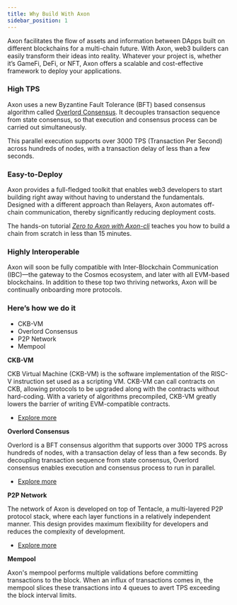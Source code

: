 ```yaml
---
title: Why Build With Axon
sidebar_position: 1
---
```


Axon facilitates the flow of assets and information between DApps built on different blockchains for a multi-chain future. With Axon, web3 builders can easily transform their ideas into reality. Whatever your project is, whether it’s GameFi, DeFi, or NFT, Axon offers a scalable and cost-effective framework to deploy your applications.



### High TPS

Axon uses a new Byzantine Fault Tolerance (BFT) based consensus algorithm called [Overlord Consensus](https://github.com/nervosnetwork/overlord). It decouples transaction sequence from state consensus, so that execution and consensus process can be carried out simultaneously.

This parallel execution supports over 3000 TPS (Transaction Per Second) across hundreds of nodes, with a transaction delay of less than a few seconds.



### Easy-to-Deploy

Axon provides a full-fledged toolkit that enables web3 developers to start building right away without having to understand the fundamentals. Designed with a different approach than Relayers, Axon automates off-chain communication, thereby significantly reducing deployment costs.

The hands-on tutorial [*Zero to Axon with Axon-cli*](https://docs.axonweb3.io/for-dapp-devs/Zero_To_Axon_With_Axon_Cli) teaches you how to build a chain from scratch in less than 15 minutes.



### Highly Interoperable

Axon will soon be fully compatible with Inter-Blockchain Communication (IBC)—the gateway to the Cosmos ecosystem, and later with all EVM-based blockchains. In addition to these top two thriving networks, Axon will be continually onboarding more protocols.



### Here’s how we do it

- CKB-VM
- Overlord Consensus
- P2P Network
- Mempool



**CKB-VM**

CKB Virtual Machine (CKB-VM) is the software implementation of the RISC-V instruction set used as a scripting VM. CKB-VM can call contracts on CKB, allowing protocols to be upgraded along with the contracts without hard-coding. With a variety of algorithms precompiled, CKB-VM greatly lowers the barrier of writing EVM-compatible contracts.

- [Explore more](https://github.com/nervosnetwork/ckb-vm)



**Overlord Consensus**

Overlord is a BFT consensus algorithm that supports over 3000 TPS across hundreds of nodes, with a transaction delay of less than a few seconds. By decoupling transaction sequence from state consensus, Overlord consensus enables execution and consensus process to run in parallel.

- [Explore more](https://github.com/nervosnetwork/overlord)



**P2P Network**

The network of Axon is developed on top of Tentacle, a multi-layered P2P protocol stack, where each layer functions in a relatively independent manner. This design provides maximum flexibility for developers and reduces the complexity of development.

- [Explore more](https://blog.cryptape.com/tentacle-the-network-layer-of-ckb)



**Mempool**

Axon's mempool performs multiple validations before committing transactions to the block. When an influx of transactions comes in, the mempool slices these transactions into 4 queues to avert TPS exceeding the block interval limits.

